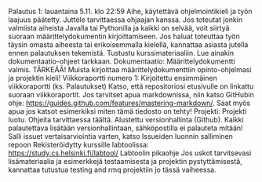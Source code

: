 Palautus 1: lauantaina 5.11. klo 22:59
Aihe, käytettävä ohjelmointikieli ja työn laajuus päätetty.
Juttele tarvittaessa ohjaajan kanssa. Jos toteutat jonkin valmiista aiheista Javalla tai Pythonilla ja kaikki on selvää, voit siirtyä suoraan määrittelydokumentin kirjoittamiseen. Jos haluat toteuttaa työn täysin omasta aiheesta tai erikoisemmalla kielellä, kannattaa asiasta jutella ennen palautuksen tekemistä.
Tustustu kurssimateriaaliin. Lue ainakin dokumentaatio-ohjeet tarkkaan.
Dokumentaatio: Määrittelydokumentti valmis.
TÄRKEÄÄ! Muista kirjoittaa määrittelydokumenttiin opinto-ohjelmasi ja projektin kieli!
Viikkoraportti numero 1: Kirjoitettu ensimmäinen viikkoraportti (ks. Palautukset)
Katso, että repositoriosi etusivulle on linkattu suoraan viikkoraportit. Jos tarvitset apua markdownissa, niin katso GitHubin ohje: https://guides.github.com/features/mastering-markdown/. Saat myös apua jos katsot esimerkiksi miten tämä tiedosto on tehty!
Projekti: Projekti luotu. Ohjeita tarvittaessa täältä. Alustettu versionhallinta (Github). Kaikki palautettava lisätään versionhallintaan, sähköpostilla ei palauteta mitään!
Salli issuet vertaisarviointia varten, katso Issueiden luonnin salliminen repoon
Rekisteröidytty kurssille labtoolissa: https://study.cs.helsinki.fi/labtool/
Labtoolin pikaohje
Jos uskot tarvitsevasi lisämateriaalia ja esimerkkejä testaamisesta ja projektin pystyttämisestä, kannattaa tutustua testing and rmq projektiin jo tässä vaiheessa.
